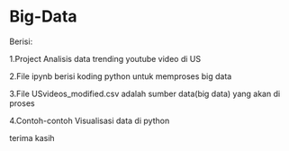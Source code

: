# Big-Data
Berisi:
<p>1.Project Analisis data trending youtube video di US</p>
<p>2.File ipynb berisi koding python untuk memproses big data</p>
<p>3.File USvideos_modified.csv adalah sumber data(big data) yang akan di proses</p>
<p>4.Contoh-contoh Visualisasi data di python</p>

<p>terima kasih
